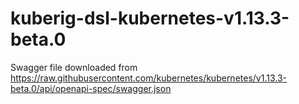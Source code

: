 # kuberig-dsl-kubernetes-v1.13.3-beta.0

Swagger file downloaded from https://raw.githubusercontent.com/kubernetes/kubernetes/v1.13.3-beta.0/api/openapi-spec/swagger.json
